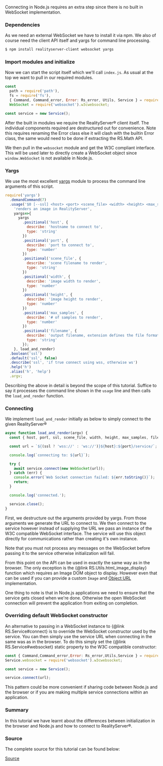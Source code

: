 Connecting in Node.js requires an extra step since there is no built in WebSocket implementation.

### Dependencies
As we need an external WebSocket we have to install it via npm. We also of course need the client API itself and yargs for command line processing.
```bash
$ npm install realityserver-client websocket yargs
```
### Import modules and initialize
Now we can start the script itself which we'll call `index.js`. As usual at the top we want to pull in our required modules.
```javascript
const
  path = require('path'),
  fs = require('fs'),
  { Command, Command_error, Error: Rs_error, Utils, Service } = require('realityserver-client'),
  WebSocket = require('websocket').w3cwebsocket;

const service = new Service();
```
After the built in modules we require the RealityServer&reg; client itself. The individual components required are destructured out for convenience. Note this requires renaming the Error class else it will clash with the builtin Error class, the same would need to be done if extracting the RS.Math API.

We then pull in the `websocket` module and get the W3C compliant interface. This will be used later to directly create a WebSocket object since `window.WebSocket` is not available in Node.js. 

### Yargs
We use the most excellent [yargs](https://www.npmjs.com/package/yargs "yargs") module to process the command line arguments of this script.

```javascript
require('yargs')
  .demandCommand(7)
  .usage('$0 [--ssl] <host> <port> <scene_file> <width> <height> <max_samples> <filename>',
    'renders an image in RealityServer',
    yargs=>{
      yargs
        .positional('host', {
          describe: 'hostname to connect to',
          type: 'string'
        })
        .positional('port', {
          describe: 'port to connect to',
          type: 'number'
        })
        .positional('scene_file', {
          describe: 'scene filename to render',
          type: 'string'
        })
        .positional('width', {
          describe: 'image width to render',
          type: 'number'
        })
        .positional('height', {
          describe: 'image height to render',
          type: 'number'
        })
        .positional('max_samples', {
          describe: '# of samples to render',
          type: 'number'
        })
        .positional('filename', {
          describe: 'output filename, extension defines the file format',
          type: 'string'
        });
    }, load_and_render)
  .boolean('ssl')
  .default('ssl', false)
  .describe('ssl', 'if true connect using wss, otherwise ws')
  .help('h')
  .alias('h', 'help')
  .argv;
```
Describing the above in detail is beyond the scope of this tutorial. Suffice to say it processes the command line shown in the `usage` line and then calls the `load_and_render` function.

### Connecting
We implement `load_and_render` initially as below to simply connect to the given RealityServer&reg;
```javascript
async function load_and_render(argv) {
  const { host, port, ssl, scene_file, width, height, max_samples, filename } = argv;

  const url = `${(ssl ? 'wss://' : 'ws://')}${host}:${port}/service/`;

  console.log(`connecting to: ${url}`);

  try {
    await service.connect(new WebSocket(url));
  } catch (err) {
    console.error(`Web Socket connection failed: ${err.toString()}`);
    return;
  }

  console.log('connected.');

  service.close();
}
```
First, we destructure out the arguments provided by yargs. From those arguments we generate the URL to connect to. We then connect to the service however instead of supplying the URL we pass an instance of the W3C compatible WebSocket interface. The service will use this object directly for communications rather than creating it's own instance.

Note that you must not process any messages on the WebSocket before passing it to the service otherwise initialization will fail.

From this point on the API can be used in exactly the same way as in the browser. The only exception is the {@link RS.Utils.html_image_display} function which requires an Image DOM object to display. However even that can be used if you can provide a custom `Image` and [Object URL](https://developer.mozilla.org/en-US/docs/Web/API/URL/createObjectURL "Object URL") implementation.

One thing to note is that in Node.js applications we need to ensure that the service gets closed when we're done. Otherwise the open WebSocket connection will prevent the application from exiting on completion.

### Overriding default WebSocket constructor
An alternative to passing in a WebSocket instance to {@link RS.Service#connect} is to override the WebSocket constructor used by the service. You can then simply use the service URL when connecting in the same was as in the browser. To do this simply set the {@link RS.Service#websocket} static property to the W3C compatible constructor:

```javascript
const { Command,Command_error,Error: Rs_error,Utils,Service } = require('realityserver-client');
Service.websocket = require('websocket').w3cwebsocket;

const service = new Service();

service.connect(url);
```

This pattern could be more convenient if sharing code between Node.js and the browser or if you are making multiple service connections within an application.

### Summary
In this tutorial we have learnt about the differences between initialization in the browser and Node.js and how to connect to RealityServer&reg;.

### Source
The complete source for this tutorial can be found below:

[Source](tutorials/node-connecting/index.js)
